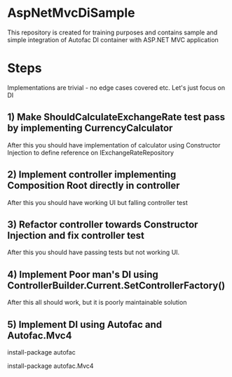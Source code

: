 AspNetMvcDiSample
=================

This repository is created for training purposes and contains sample and simple integration of Autofac DI container with ASP.NET MVC application


# Steps

Implementations are trivial - no edge cases covered etc. Let's just focus on DI

## 1) Make ShouldCalculateExchangeRate test pass by implementing CurrencyCalculator

After this you should have implementation of calculator using Constructor Injection to define reference on IExchangeRateRepository

## 2) Implement controller implementing Composition Root directly in controller 

After this you should have working UI but falling controller test

## 3) Refactor controller towards Constructor Injection and fix controller test

After this you should have passing tests but not working UI.

## 4) Implement Poor man's DI using ControllerBuilder.Current.SetControllerFactory()

After this all should work, but it is poorly maintainable solution

## 5) Implement DI using Autofac and Autofac.Mvc4

install-package autofac

install-package autofac.Mvc4
